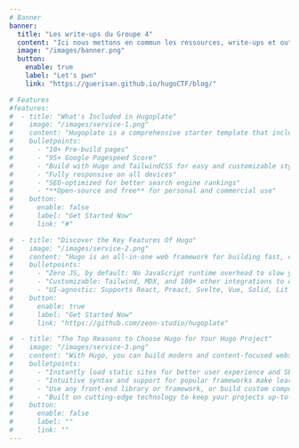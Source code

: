 ```yaml
---
# Banner
banner:
  title: "Les write-ups du Groupe 4"
  content: "Ici nous mettons en commun les ressources, write-ups et outils utiles à la résolutions de challenges de cybersécurité"
  image: "/images/banner.png"
  button:
    enable: true
    label: "Let's pwn"
    link: "https://guerisan.github.io/hugoCTF/blog/"

# Features
#features:
#  - title: "What's Included in Hugoplate"
#    image: "/images/service-1.png"
#    content: "Hugoplate is a comprehensive starter template that includes everything you need to get started with your Hugo project. What's Included in Hugoplate"
#    bulletpoints:
#      - "10+ Pre-build pages"
#      - "95+ Google Pagespeed Score"
#      - "Build with Hugo and TailwindCSS for easy and customizable styling"
#      - "Fully responsive on all devices"
#      - "SEO-optimized for better search engine rankings"
#      - "**Open-source and free** for personal and commercial use"
#    button:
#      enable: false
#      label: "Get Started Now"
#      link: "#"

#  - title: "Discover the Key Features Of Hugo"
#    image: "/images/service-2.png"
#    content: "Hugo is an all-in-one web framework for building fast, content-focused websites. It offers a range of exciting features for developers and website creators. Some of the key features are:"
#    bulletpoints:
#      - "Zero JS, by default: No JavaScript runtime overhead to slow you down."
#      - "Customizable: Tailwind, MDX, and 100+ other integrations to choose from."
#      - "UI-agnostic: Supports React, Preact, Svelte, Vue, Solid, Lit and more."
#    button:
#      enable: true
#      label: "Get Started Now"
#      link: "https://github.com/zeon-studio/hugoplate"

#  - title: "The Top Reasons to Choose Hugo for Your Hugo Project"
#    image: "/images/service-3.png"
#    content: "With Hugo, you can build modern and content-focused websites without sacrificing performance or ease of use."
#    bulletpoints:
#      - "Instantly load static sites for better user experience and SEO."
#      - "Intuitive syntax and support for popular frameworks make learning and using Hugo a breeze."
#      - "Use any front-end library or framework, or build custom components, for any project size."
#      - "Built on cutting-edge technology to keep your projects up-to-date with the latest web standards."
#    button:
#      enable: false
#      label: ""
#      link: ""
---
```

